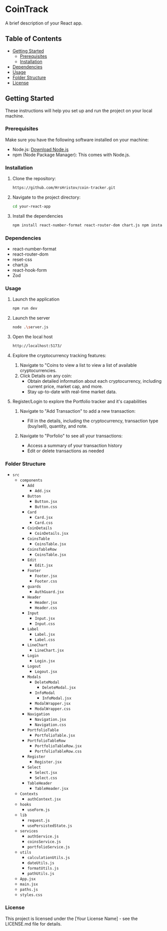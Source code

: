 # CoinTrack

A brief description of your React app.

## Table of Contents

-   [Getting Started](#getting-started)
    -   [Prerequisites](#prerequisites)
    -   [Installation](#installation)
-   [Dependencies](#dependencies)
-   [Usage](#usage)
-   [Folder Structure](#folder-structure)
-   [License](#license)

## Getting Started

These instructions will help you set up and run the project on your local machine.

### Prerequisites

Make sure you have the following software installed on your machine:

-   Node.js: [Download Node.js](https://nodejs.org/)
-   npm (Node Package Manager): This comes with Node.js.

### Installation

1. Clone the repository:

    ```bash
    https://github.com/HrsHristov/coin-tracker.git
    ```

2. Navigate to the project directory:

    ```bash
    cd your-react-app
    ```

3. Install the dependencies

    ```bash
    npm install react-number-format react-router-dom chart.js npm install react-hook-form npm install @hookform/resolvers zod
    ```

### Dependencies

-   react-number-format
-   react-router-dom
-   reset-css
-   chart.js
-   react-hook-form
-   Zod

### Usage

1. Launch the application

    ```bash
    npm run dev
    ```

2. Launch the server

    ```bash
    node .\server.js
    ```

3. Open the local host

    ```bash
    http://localhost:5173/
    ```

4. Explore the cryptocurrency tracking features:

    1. Navigate to "Coins to view a list to view a list of available cryptocurrencies.
    2. Click Details on any coin:
        - Obtain detailed information about each cryptocurrency, including current price, market cap, and more.
        - Stay up-to-date with real-time market data.

5. Register/Login to explore the Portfolio tracker and it's capabilities

    1. Navigate to "Add Transaction" to add a new transaction:

        - Fill in the details, including the cryptocurrency, transaction type (buy/sell), quantity, and note.

    2. Navigate to "Porfolio" to see all your transactions:
        - Access a summary of your transaction history
        - Edit or delete transactions as needed

### Folder Structure

-   `src`
    -   `components`
        -   `Аdd`
            -   `Add.jsx`
        -   `Button`
            -   `Button.jsx`
            -   `Button.css`
        -   `Card`
            -   `Card.jsx`
            -   `Card.css`
        -   `CoinDetails`
            -   `CoinDetails.jsx`
        -   `CoinsTable`
            -   `CoinsTable.jsx`
        -   `CoinsTableRow`
            -   `CoinsTable.jsx`
        -   `Edit`
            -   `Edit.jsx`
        -   `Footer`
            -   `Footer.jsx`
            -   `Footer.css`
        -   `guards`
            -   `AuthGuard.jsx`
        -   `Header`
            -   `Header.jsx`
            -   `Header.css`
        -   `Input`
            -   `Input.jsx`
            -   `Input.css`
        -   `Label`
            -   `Label.jsx`
            -   `Label.css`
        -   `LineChart`
            -   `LineChart.jsx`
        -   `Login`
            -   `Login.jsx`
        -   `Logout`
            -   `Logout.jsx`
        -   `Modals`
            -   `DeleteModal`
                -   `DeleteModal.jsx`
            -   `InfoModal`
                -   `InfoModal.jsx`
            -   `ModalWrapper.jsx`
            -   `ModalWrapper.css`
        -   `Navigation`
            -   `Navigation.jsx`
            -   `Navigation.css`
        -   `PortfolioTable`
            -   `PortfolioTable.jsx`
        -   `PortfolioTableRow`
            -   `PortfolioTableRow.jsx`
            -   `PortfolioTableRow.css`
        -   `Register`
            -   `Register.jsx`
        -   `Select`
            -   `Select.jsx`
            -   `Select.css`
        -   `TableHeader`
            -   `TableHeader.jsx`
    -   `Contexts`
        -   `authContext.jsx`
    -   `hooks`
        -   `useForm.js`
    -   `lib`
        -   `request.js`
        -   `usePersistedState.js`
    -   `services`
        -   `authService.js`
        -   `coinsService.js`
        -   `portfolioService.js`
    -   `utils`
        -   `calculationUtils.js`
        -   `dateUtils.js`
        -   `formatUtils.js`
        -   `pathUtils.js`
    -   `App.jsx`
    -   `main.jsx`
    -   `paths.js`
    -   `styles.css`

### License

This project is licensed under the [Your License Name] - see the LICENSE.md file for details.
